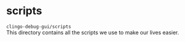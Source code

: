 # scripts
`clingo-debug-gui/scripts`  
This directory contains all the scripts we use to make our lives easier.